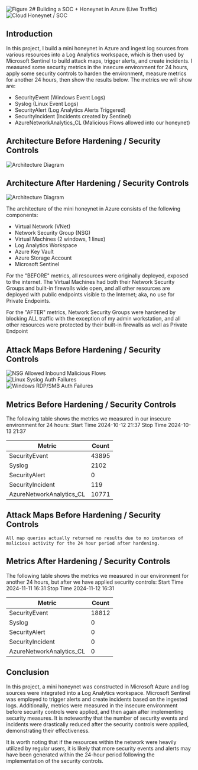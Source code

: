 ![Figure 2](https://github.com/user-attachments/assets/2d411445-b7e7-45e2-926a-712aa41346d8)# Building a SOC + Honeynet in Azure (Live Traffic)
![Cloud Honeynet / SOC](https://github.com/user-attachments/assets/6f4d4504-4000-49ef-9c1a-bd2188aac3b2)

## Introduction

In this project, I build a mini honeynet in Azure and ingest log sources from various resources into a Log Analytics workspace, which is then used by Microsoft Sentinel to build attack maps, trigger alerts, and create incidents. I measured some security metrics in the insecure environment for 24 hours, apply some security controls to harden the environment, measure metrics for another 24 hours, then show the results below. The metrics we will show are:

- SecurityEvent (Windows Event Logs)
- Syslog (Linux Event Logs)
- SecurityAlert (Log Analytics Alerts Triggered)
- SecurityIncident (Incidents created by Sentinel)
- AzureNetworkAnalytics_CL (Malicious Flows allowed into our honeynet)

## Architecture Before Hardening / Security Controls
![Architecture Diagram](https://github.com/user-attachments/assets/47408b40-9ea0-45e4-b204-29f12098758e)

## Architecture After Hardening / Security Controls
![Architecture Diagram](https://i.imgur.com/YQNa9Pp.jpg)

The architecture of the mini honeynet in Azure consists of the following components:

- Virtual Network (VNet)
- Network Security Group (NSG)
- Virtual Machines (2 windows, 1 linux)
- Log Analytics Workspace
- Azure Key Vault
- Azure Storage Account
- Microsoft Sentinel

For the "BEFORE" metrics, all resources were originally deployed, exposed to the internet. The Virtual Machines had both their Network Security Groups and built-in firewalls wide open, and all other resources are deployed with public endpoints visible to the Internet; aka, no use for Private Endpoints.

For the "AFTER" metrics, Network Security Groups were hardened by blocking ALL traffic with the exception of my admin workstation, and all other resources were protected by their built-in firewalls as well as Private Endpoint

## Attack Maps Before Hardening / Security Controls
![NSG Allowed Inbound Malicious Flows](https://github.com/user-attachments/assets/9373aa3d-711e-4358-9ae2-c11c3fe7ab83)<br>
![Linux Syslog Auth Failures](https://github.com/user-attachments/assets/9a8a5253-c57f-42b3-a402-6eed4e11b1f0)<br>
![Windows RDP/SMB Auth Failures](https://github.com/user-attachments/assets/0b90015d-155c-48fa-a709-d90b4744ee38)<br>


## Metrics Before Hardening / Security Controls

The following table shows the metrics we measured in our insecure environment for 24 hours:
Start Time 2024-10-12 21:37
Stop Time 2024-10-13 21:37

| Metric                   | Count
| ------------------------ | -----
| SecurityEvent            | 43895
| Syslog                   | 2102
| SecurityAlert            | 0
| SecurityIncident         | 119
| AzureNetworkAnalytics_CL | 10771

## Attack Maps Before Hardening / Security Controls

```All map queries actually returned no results due to no instances of malicious activity for the 24 hour period after hardening.```

## Metrics After Hardening / Security Controls

The following table shows the metrics we measured in our environment for another 24 hours, but after we have applied security controls:
Start Time 2024-11-11 16:31
Stop Time	2024-11-12 16:31

| Metric                   | Count
| ------------------------ | -----
| SecurityEvent            | 18812
| Syslog                   | 0
| SecurityAlert            | 0
| SecurityIncident         | 0
| AzureNetworkAnalytics_CL | 0

## Conclusion

In this project, a mini honeynet was constructed in Microsoft Azure and log sources were integrated into a Log Analytics workspace. Microsoft Sentinel was employed to trigger alerts and create incidents based on the ingested logs. Additionally, metrics were measured in the insecure environment before security controls were applied, and then again after implementing security measures. It is noteworthy that the number of security events and incidents were drastically reduced after the security controls were applied, demonstrating their effectiveness.

It is worth noting that if the resources within the network were heavily utilized by regular users, it is likely that more security events and alerts may have been generated within the 24-hour period following the implementation of the security controls.
